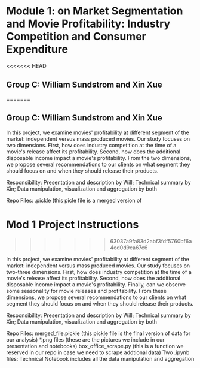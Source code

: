 # Module 1: on Market Segmentation and Movie Profitability:  Industry Competition and Consumer Expenditure
<<<<<<< HEAD

## Group C: William Sundstrom and Xin Xue 
=======

## Group C: William Sundstrom and Xin Xue 

In this project, we examine movies' profitability at different segment of the market: independent versus mass produced movies. Our study focuses on two dimensions. First, how does industry competition at the time of a movie's release affect its profitability. Second, how does the additional disposable income impact a movie's profitability. From the two dimensions, we propose several recommendations to our clients on what segment they should focus on and when they should release their products. 

Responsibility: Presentation and description by Will; Technical summary by Xin; Data manipulation, visualization and aggregation by both

Repo Files:
.pickle (this picle file is a merged version of

# Mod 1 Project Instructions
>>>>>>> 63037a9fa83d2abf3fdf5760bf6a4ed0d9ca67c6

In this project, we examine movies' profitability at different segment of the market: independent versus mass produced movies. Our study focuses on two-three dimensions. First, how does industry competition at the time of a movie's release affect its profitability. Second, how does the additional disposable income impact a movie's profitability. Finally, can we observe some seasonality for movie releases and profitability. From these dimensions, we propose several recommendations to our clients on what segment they should focus on and when they should release their products. 

Responsibility: Presentation and description by Will; Technical summary by Xin; Data manipulation, visualization and aggregation by both

Repo Files:
merged_file.pickle (this pickle file is the final version of data for our analysis)
\*.png files (these are the pictures we include in our presentation and notebooks)
box_office_scrape.py (this is a function we reserved in our repo in case we need to scrape addtional data)
Two .ipynb files: Technical Notebook includes all the data manipulation and aggregation